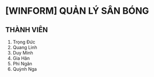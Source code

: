 # [WINFORM] QUẢN LÝ SÂN BÓNG
## THÀNH VIÊN
<ol>  
  <li>Trọng Đức</li>
  <li>Quang Linh</li>
  <li>Duy Minh</li>
  <li>Gia Hân</li>
  <li>Phi Ngân</li>
  <li>Quỳnh Nga</li>
</ol>
